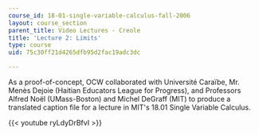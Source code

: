 ```yaml
---
course_id: 18-01-single-variable-calculus-fall-2006
layout: course_section
parent_title: Video Lectures - Creole
title: 'Lecture 2: Limits'
type: course
uid: 75c30ff21d4265dfb95d2fac19adc3dc

---
```


As a proof-of-concept, OCW collaborated with Université Caraïbe, Mr. Menès Dejoie (Haitian Educators League for Progress), and Professors Alfred Noël (UMass-Boston) and Michel DeGraff (MIT) to produce a translated caption file for a lecture in MIT's 18.01 Single Variable Calculus.

{{< youtube ryLdyDrBfvI >}}